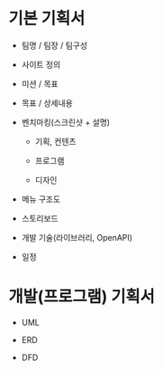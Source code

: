 # 기본 기획서

- 팀명 / 팀장 / 팀구성

- 사이트 정의

- 미션 / 목표

- 목표 / 상세내용

- 벤치마킹(스크린샷 + 설명)
  - 기획, 컨텐츠

  - 프로그램

  - 디자인

- 메뉴 구조도

- 스토리보드

- 개발 기술(라이브러리, OpenAPI)

- 일정

# 개발(프로그램) 기획서

- UML

- ERD

- DFD

